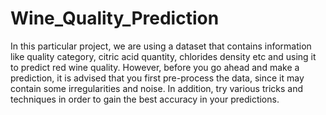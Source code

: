 # Wine_Quality_Prediction
In this particular project, we are using a dataset that contains information like quality category, citric acid quantity, chlorides density etc and using it to predict red wine quality. However, before you go ahead and make a prediction, it is advised that you first pre-process the data, since it may contain some irregularities and noise. In addition, try various tricks and techniques in order to gain the best accuracy in your predictions.
